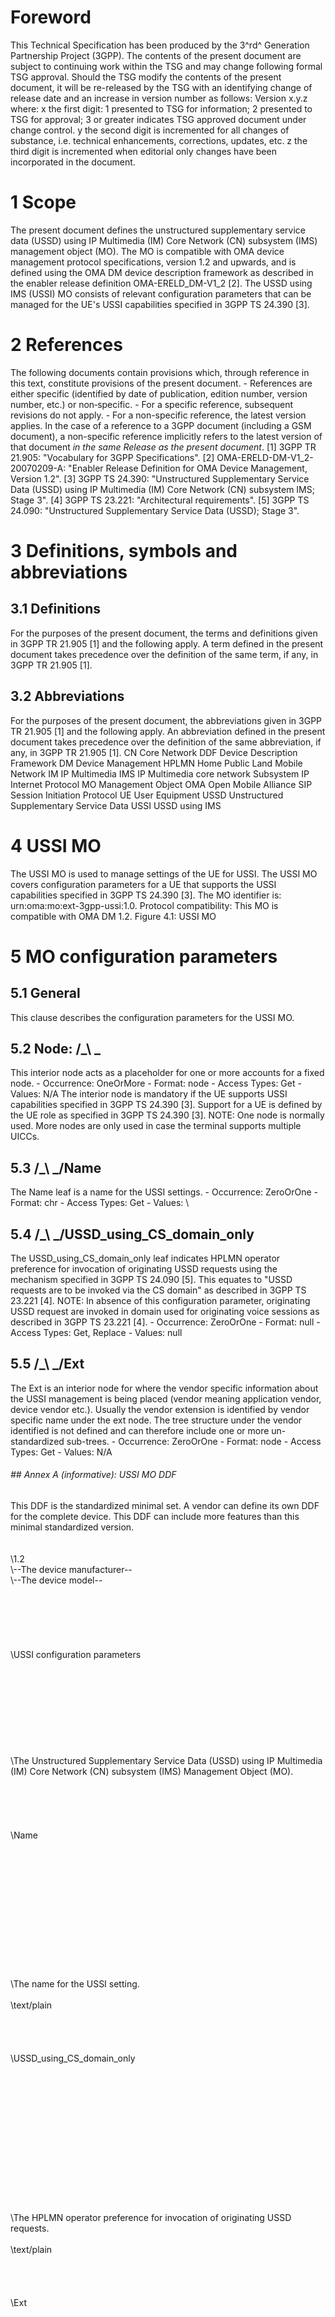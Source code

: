 # Foreword
This Technical Specification has been produced by the 3^rd^ Generation
Partnership Project (3GPP).
The contents of the present document are subject to continuing work within the
TSG and may change following formal TSG approval. Should the TSG modify the
contents of the present document, it will be re-released by the TSG with an
identifying change of release date and an increase in version number as
follows:
Version x.y.z
where:
x the first digit:
1 presented to TSG for information;
2 presented to TSG for approval;
3 or greater indicates TSG approved document under change control.
y the second digit is incremented for all changes of substance, i.e. technical
enhancements, corrections, updates, etc.
z the third digit is incremented when editorial only changes have been
incorporated in the document.
# 1 Scope
The present document defines the unstructured supplementary service data
(USSD) using IP Multimedia (IM) Core Network (CN) subsystem (IMS) management
object (MO). The MO is compatible with OMA device management protocol
specifications, version 1.2 and upwards, and is defined using the OMA DM
device description framework as described in the enabler release definition
OMA-ERELD_DM-V1_2 [2].
The USSD using IMS (USSI) MO consists of relevant configuration parameters
that can be managed for the UE\'s USSI capabilities specified in 3GPP TS
24.390 [3].
# 2 References
The following documents contain provisions which, through reference in this
text, constitute provisions of the present document.
\- References are either specific (identified by date of publication, edition
number, version number, etc.) or non‑specific.
\- For a specific reference, subsequent revisions do not apply.
\- For a non-specific reference, the latest version applies. In the case of a
reference to a 3GPP document (including a GSM document), a non-specific
reference implicitly refers to the latest version of that document _in the
same Release as the present document_.
[1] 3GPP TR 21.905: \"Vocabulary for 3GPP Specifications\".
[2] OMA-ERELD-DM-V1_2-20070209-A: \"Enabler Release Definition for OMA Device
Management, Version 1.2\".
[3] 3GPP TS 24.390: \"Unstructured Supplementary Service Data (USSD) using IP
Multimedia (IM) Core Network (CN) subsystem IMS; Stage 3\".
[4] 3GPP TS 23.221: \"Architectural requirements\".
[5] 3GPP TS 24.090: \"Unstructured Supplementary Service Data (USSD); Stage
3\".
# 3 Definitions, symbols and abbreviations
## 3.1 Definitions
For the purposes of the present document, the terms and definitions given in
3GPP TR 21.905 [1] and the following apply. A term defined in the present
document takes precedence over the definition of the same term, if any, in
3GPP TR 21.905 [1].
## 3.2 Abbreviations
For the purposes of the present document, the abbreviations given in 3GPP TR
21.905 [1] and the following apply. An abbreviation defined in the present
document takes precedence over the definition of the same abbreviation, if
any, in 3GPP TR 21.905 [1].
CN Core Network
DDF Device Description Framework
DM Device Management
HPLMN Home Public Land Mobile Network
IM IP Multimedia
IMS IP Multimedia core network Subsystem
IP Internet Protocol
MO Management Object
OMA Open Mobile Alliance
SIP Session Initiation Protocol
UE User Equipment
USSD Unstructured Supplementary Service Data
USSI USSD using IMS
# 4 USSI MO
The USSI MO is used to manage settings of the UE for USSI. The USSI MO covers
configuration parameters for a UE that supports the USSI capabilities
specified in 3GPP TS 24.390 [3].
The MO identifier is: urn:oma:mo:ext-3gpp-ussi:1.0.
Protocol compatibility: This MO is compatible with OMA DM 1.2.
Figure 4.1: USSI MO
# 5 MO configuration parameters
## 5.1 General
This clause describes the configuration parameters for the USSI MO.
## 5.2 Node: /_\ _
This interior node acts as a placeholder for one or more accounts for a fixed
node.
\- Occurrence: OneOrMore
\- Format: node
\- Access Types: Get
\- Values: N/A
The interior node is mandatory if the UE supports USSI capabilities specified
in 3GPP TS 24.390 [3]. Support for a UE is defined by the UE role as specified
in 3GPP TS 24.390 [3].
NOTE: One node is normally used. More nodes are only used in case the terminal
supports multiple UICCs.
## 5.3 /_\ _/Name
The Name leaf is a name for the USSI settings.
\- Occurrence: ZeroOrOne
\- Format: chr
\- Access Types: Get
\- Values: \
## 5.4 /_\ _/USSD_using_CS_domain_only
The USSD_using_CS_domain_only leaf indicates HPLMN operator preference for
invocation of originating USSD requests using the mechanism specified in 3GPP
TS 24.090 [5]. This equates to \"USSD requests are to be invoked via the CS
domain\" as described in 3GPP TS 23.221 [4].
NOTE: In absence of this configuration parameter, originating USSD request are
invoked in domain used for originating voice sessions as described in 3GPP TS
23.221 [4].
\- Occurrence: ZeroOrOne
\- Format: null
\- Access Types: Get, Replace
\- Values: null
## 5.5 /_\ _/Ext
The Ext is an interior node for where the vendor specific information about
the USSI management is being placed (vendor meaning application vendor, device
vendor etc.). Usually the vendor extension is identified by vendor specific
name under the ext node. The tree structure under the vendor identified is not
defined and can therefore include one or more un-standardized sub-trees.
\- Occurrence: ZeroOrOne
\- Format: node
\- Access Types: Get
\- Values: N/A
###### ## Annex A (informative): USSI MO DDF
This DDF is the standardized minimal set. A vendor can define its own DDF for
the complete device. This DDF can include more features than this minimal
standardized version.
\
\
\
\1.2\
\\--The device manufacturer--\
\\--The device model--\
\
\
\
\
\
\
\USSI configuration parameters\
\
\
\
\
\
\
\
\
\
\The Unstructured Supplementary Service Data (USSD) using IP
Multimedia (IM) Core Network (CN) subsystem (IMS) Management Object
(MO).\
\
\
\
\
\
\Name\
\
\
\
\
\
\
\
\
\
\
\
\
\
\The name for the USSI setting.\
\
\text/plain\
\
\
\
\
\USSD_using_CS_domain_only\
\
\
\
\
\
\
\
\
\
\
\
\
\
\
\The HPLMN operator preference for invocation of originating USSD
requests.\
\
\text/plain\
\
\
\
\
\Ext\
\
\
\
\
\
\
\
\
\
\
\
\
\
\
\A collection of all Extension objects.\
\
\
\
\
\
\
\
#